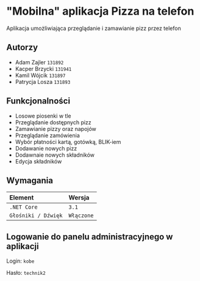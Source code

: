 
# "Mobilna" aplikacja Pizza na telefon

Aplikacja umożliwiająca przeglądanie i zamawianie pizz przez telefon

## Autorzy

- Adam Zajler     `131892`
- Kacper Brzycki  `131941`
- Kamil Wójcik    `131897`
- Patrycja Losza  `131893`

## Funkcjonalności

- Losowe piosenki w tle
- Przeglądanie dostępnych pizz
- Zamawianie pizzy oraz napojów
- Przeglądanie zamówienia
- Wybór płatności kartą, gotówką, BLIK-iem
- Dodawanie nowych pizz
- Dodawnaie nowych składników
- Edycja składników

## Wymagania

| Element | Wersja     | 
| :-------- | :------- | 
| `.NET Core`      | `3.1` | 
| `Głośniki / Dźwięk`      | `Włączone` | 

## Logowanie do panelu administracyjnego w aplikacji
Login: `kobe`

Hasło: `technik2`
